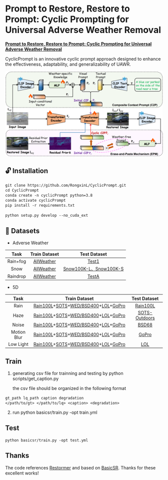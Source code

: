 # Prompt to Restore, Restore to Prompt: Cyclic Prompting for Universal Adverse Weather Removal


[**Prompt to Restore, Restore to Prompt: Cyclic
Prompting for Universal Adverse Weather Removal**]() 

CyclicPrompt is an innovative cyclic prompt approach designed to enhance the effectiveness, adaptability, and generalizability of UAWR. 

![Network](asserts/network.png)


<!-- 
### News
<!-- #### 2024 -->


## 🔓 Installation
```
git clone https://github.com/RongxinL/CyclicPrompt.git
cd CyclicPrompt
conda create -n cyclicPrompt python=3.8
conda activate cyclicPrompt
pip install -r requirements.txt

python setup.py develop --no_cuda_ext
```

## 🧩 Datasets

- Adverse Weather

| Task | Train Dataset | Test Dataset |
|:----------:|:------:|:----------:|
| Rain+fog | [AllWeather](https://github.com/jeya-maria-jose/TransWeather) | [Test1](https://github.com/liruoteng/HeavyRainRemoval) |
| Snow | [AllWeather](https://github.com/jeya-maria-jose/TransWeather) | [Snow100K-L、Snow100K-S](https://sites.google.com/view/yunfuliu/desnownet) |
| Raindrop | [AllWeather](https://github.com/jeya-maria-jose/TransWeather)  | [TestA](https://github.com/rui1996/DeRaindrop) |


- 5D 

| Task | Train Dataset | Test Dataset |
|:----------:|:------:|:----------:|
| Rain | [Rain100L](https://www.icst.pku.edu.cn/struct/Projects/joint_rain_removal.html)+[SOTS](https://sites.google.com/view/reside-dehaze-datasets/reside-v0)+[WED/BSD400](https://www2.eecs.berkeley.edu/Research/Projects/CS/vision/bsds/)+[LOL](https://daooshee.github.io/BMVC2018website/)+[GoPro](https://seungjunnah.github.io/Datasets/gopro.html) | [Rain100L](https://www.icst.pku.edu.cn/struct/Projects/joint_rain_removal.html) |
| Haze | [Rain100L](https://www.icst.pku.edu.cn/struct/Projects/joint_rain_removal.html)+[SOTS](https://sites.google.com/view/reside-dehaze-datasets/reside-v0)+[WED/BSD400](https://www2.eecs.berkeley.edu/Research/Projects/CS/vision/bsds/)+[LOL](https://daooshee.github.io/BMVC2018website/)+[GoPro](https://seungjunnah.github.io/Datasets/gopro.html) | [SOTS-Outdoors](https://sites.google.com/view/reside-dehaze-datasets/reside-v0) |
| Noise| [Rain100L](https://www.icst.pku.edu.cn/struct/Projects/joint_rain_removal.html)+[SOTS](https://sites.google.com/view/reside-dehaze-datasets/reside-v0)+[WED/BSD400](https://www2.eecs.berkeley.edu/Research/Projects/CS/vision/bsds/)+[LOL](https://daooshee.github.io/BMVC2018website/)+[GoPro](https://seungjunnah.github.io/Datasets/gopro.html) | [BSD68](https://www2.eecs.berkeley.edu/Research/Projects/CS/vision/bsds/) |
| Motion Blur| [Rain100L](https://www.icst.pku.edu.cn/struct/Projects/joint_rain_removal.html)+[SOTS](https://sites.google.com/view/reside-dehaze-datasets/reside-v0)+[WED/BSD400](https://www2.eecs.berkeley.edu/Research/Projects/CS/vision/bsds/)+[LOL](https://daooshee.github.io/BMVC2018website/)+[GoPro](https://seungjunnah.github.io/Datasets/gopro.html) | [GoPro](https://seungjunnah.github.io/Datasets/gopro.html) |
| Low Light| [Rain100L](https://www.icst.pku.edu.cn/struct/Projects/joint_rain_removal.html)+[SOTS](https://sites.google.com/view/reside-dehaze-datasets/reside-v0)+[WED/BSD400](https://www2.eecs.berkeley.edu/Research/Projects/CS/vision/bsds/)+[LOL](https://daooshee.github.io/BMVC2018website/)+[GoPro](https://seungjunnah.github.io/Datasets/gopro.html) | [LOL](https://daooshee.github.io/BMVC2018website/) |


## Train

1. generating csv file for trainning and testing by
      python scripts/get_caption.py
      
      the csv file should be organized in the following format

```
gt_path	lq_path	caption	degradation
</path/to/gt> </path/to/lq>	<caption> <degradation>
```

2. run python basicsr/train.py -opt train.yml

## Test
```
python basicsr/train.py -opt test.yml
```

<!-- ## Citation -->


## Thanks
The code references [Restormer]() and based on [BasicSR](). Thanks for these excellent works! 

